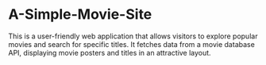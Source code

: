 # A-Simple-Movie-Site
This is a user-friendly web application that allows visitors to explore popular movies and search for specific titles. It fetches data from a movie database API, displaying movie posters and titles in an attractive layout.
